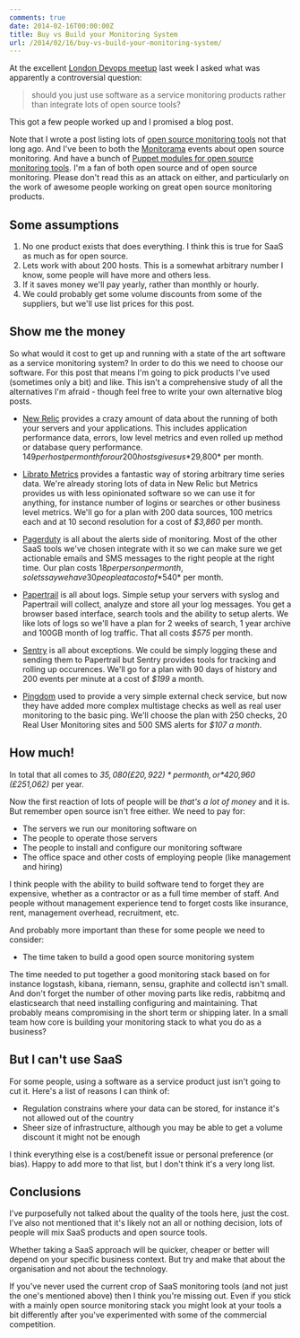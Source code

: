 ```yaml
---
comments: true
date: 2014-02-16T00:00:00Z
title: Buy vs Build your Monitoring System
url: /2014/02/16/buy-vs-build-your-monitoring-system/
---
```


At the excellent [London Devops meetup](http://www.theguardian.com/info/developer-blog/2014/feb/15/london-devops-meetup-held-at-the-guardian) last week I asked what was
apparently a controversial question:

> should you just use software as a service monitoring products rather than integrate lots of open source tools?

This got a few people worked up and I promised a blog post.

Note that I wrote a post listing lots of [open source monitoring tools](http://www.morethanseven.net/2013/10/13/looking-into-monitoring-and-logging-tools/)
not that long ago. And I've been to both the
[Monitorama](http://monitorama.com/) events about open source
monitoring. And have a bunch of [Puppet modules for open source monitoring tools](http://forge.puppetlabs.com/garethr?q=monitoring). I'm
a fan of both open source and of open source monitoring. Please don't
read this as an attack on either, and particularly on the work of
awesome people working on  great open source monitoring products.

## Some assumptions

1. No one product exists that does everything. I think this is true for
   SaaS as much as for open source.
2. Lets work with about 200 hosts. This is a somewhat arbitrary number I
   know, some people will have more and others less.
3. If it saves money we'll pay yearly, rather than monthly or hourly.
4. We could probably get some volume discounts from some of the
   suppliers, but we'll use list prices for this post.

## Show me the money

So what would it cost to get up and running with a state of the art
software as a service monitoring system? In order to do this we need to
choose our software. For this post that means I'm going to pick products
I've used (sometimes only a bit) and like. This isn't a comprehensive
study of all the alternatives I'm afraid - though feel free to write
your own alternative blog posts.

* [New Relic](http://newrelic.com/) provides a crazy amount of data about
the running of both your servers and your applications. This includes
application performance data, errors, low level metrics and even rolled
up method or database query performance. $149 per host per month for our
200 hosts gives us *$29,800* per month.

* [Librato Metrics](https://metrics.librato.com) provides a fantastic way
of storing arbitrary time series data. We're already storing lots of
data in New Relic but Metrics provides us with less opinionated software
so we can use it for anything, for instance number of logins or searches
or other business level metrics. We'll go for a plan with 200 data sources, 100 metrics each and at 10 second resolution for a cost of *$3,860* per month.

* [Pagerduty](http://www.pagerduty.com/) is all about the alerts side of
monitoring. Most of the other SaaS tools we've chosen integrate with it
so we can make sure we get actionable emails and SMS messages to the
right people at the right time. Our plan costs $18 per person per month, 
so lets say we have 30 people at a cost of *$540* per month.

* [Papertrail](https://papertrailapp.com/) is all about logs. Simple setup
your servers with syslog and Papertrail will collect, analyze and store
all your log messages. You get a browser based interface, search tools
and the ability to setup alerts. We like lots of logs so we'll have a
plan for 2 weeks of search, 1 year archive and 100GB month of log
traffic. That all costs *$575* per month.

* [Sentry](https://www.getsentry.com) is all about exceptions. We could be
simply logging these and sending them to Papertrail but Sentry provides
tools for tracking and rolling up occurences. We'll go for a plan with
90 days of history and 200 events per minute at a cost of *$199* a
month.

* [Pingdom](https://www.pingdom.com) used to provide a very simple
external check service, but now they have added more complex multistage
checks as well as real user monitoring to the basic ping. We'll choose
the plan with 250 checks, 20 Real User Monitoring sites and 500 SMS
alerts for *$107 a month*.

## How much!

In total that all comes to *$35,080 (£20,922)* per month, or
*$420,960 (£251,062)* per year.

Now the first reaction of lots of people will be _that's a lot of money_
and it is. But remember open source isn't free either. We need to pay
for:

* The servers we run our monitoring software on
* The people to operate those servers
* The people to install and configure our monitoring software
* The office space and other costs of employing people (like management
  and hiring)

I think people with the ability to build software tend to forget they
are expensive, whether as a contractor or as a full time member of
staff. And people without management experience tend to forget costs
like insurance, rent, management overhead, recruitment, etc.

And probably more important than these for some people we need to consider:

* The time taken to build a good open source monitoring system

The time needed to put together a good monitoring stack based on for
instance logstash, kibana, riemann, sensu, graphite and collectd isn't
small. And don't forget the number of other moving parts like redis,
rabbitmq and elasticsearch that need installing configuring and
maintaining. That probably means compromising in the short term or
shipping later. In a small team how core is building your monitoring
stack to what you do as a business?

## But I can't use SaaS

For some people, using a software as a service product just isn't going
to cut it. Here's a list of reasons I can think of:

* Regulation constrains where your data can be stored, for instance it's
  not allowed out of the country
* Sheer size of infrastructure, although you may be able to get a volume
  discount it might not be enough

I think everything else is a cost/benefit issue or personal preference
(or bias). Happy to add more to that list, but I don't think it's a very
long list.

## Conclusions

I've purposefully not talked about the quality of the tools here, just
the cost. I've also not mentioned that it's likely not an all or nothing
decision, lots of people will mix SaaS products and open source tools.

Whether taking a SaaS approach will be quicker, cheaper or better will
depend on your specific business context. But try and make that about
the organisation and not about the technology.

If you've never used the current crop of SaaS monitoring
tools (and not just the one's mentioned above) then I think you're missing
out. Even if you stick with a mainly open source monitoring stack you
might look at your tools a bit differently after you've experimented
with some of the commercial competition.
